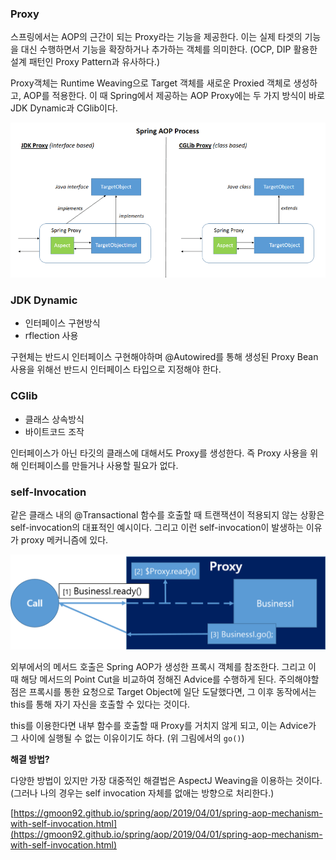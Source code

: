 ### Proxy

스프링에서는 AOP의 근간이 되는 Proxy라는 기능을 제공한다. 이는 실제 타겟의 기능을 대신 수행하면서 기능을 확장하거나 추가하는 객체를 의미한다. (OCP, DIP 활용한 설계 패턴인 Proxy Pattern과 유사하다.)

Proxy객체는 Runtime Weaving으로 Target 객체를 새로운 Proxied 객체로 생성하고, AOP를 적용한다. 이 때 Spring에서 제공하는 AOP Proxy에는 두 가지 방식이 바로 JDK Dynamic과 CGlib이다.

![](img/aop-process.png)

### JDK Dynamic

- 인터페이스 구현방식
- rflection 사용

구현체는 반드시 인터페이스 구현해야하며 @Autowired를 통해 생성된 Proxy Bean 사용을 위해선 반드시 인터페이스 타입으로 지정해야 한다.

### CGlib

- 클래스 상속방식
- 바이트코드 조작

인터페이스가 아닌 타깃의 클래스에 대해서도 Proxy를 생성한다. 즉 Proxy 사용을 위해 인터페이스를 만들거나 사용할 필요가 없다.

### self-Invocation

같은 클래스 내의 @Transactional 함수를 호출할 때 트랜잭션이 적용되지 않는 상황은 self-invocation의 대표적인 예시이다. 그리고 이런 self-invocation이 발생하는 이유가 proxy 메커니즘에 있다.

![](img/self-invocation.png)

외부에서의 메서드 호출은 Spring AOP가 생성한 프록시 객체를 참조한다. 그리고 이 때 해당 메서드의 Point Cut을 비교하여 정해진 Advice를 수행하게 된다. 주의해야할 점은 프록시를 통한 요청으로 Target Object에 일단 도달했다면, 그 이후 동작에서는 this를 통해 자기 자신을 호출할 수 있다는 것이다.

this를 이용한다면 내부 함수를 호출할 때 Proxy를 거치지 않게 되고, 이는 Advice가 그 사이에 실행될 수 없는 이유이기도 하다. (위 그림에서의 `go()`)

**해결 방법?**

다양한 방법이 있지만 가장 대중적인 해결법은 AspectJ Weaving을 이용하는 것이다. (그러나 나의 경우는 self invocation 자체를 없애는 방향으로 처리한다.)

[https://gmoon92.github.io/spring/aop/2019/04/01/spring-aop-mechanism-with-self-invocation.html](https://gmoon92.github.io/spring/aop/2019/04/01/spring-aop-mechanism-with-self-invocation.html)
